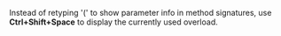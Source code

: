 ﻿Instead of retyping '(' to show parameter info in method signatures, use **Ctrl+Shift+Space** to display the currently used overload.